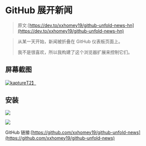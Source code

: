 # GitHub 展开新闻

> 原文:[https://dev.to/xxhomey19/github-unfold-news-hn](https://dev.to/xxhomey19/github-unfold-news-hn)

> 从某一天开始，新闻被折叠在 GitHub 仪表板页面上。
> 
> 我不是很喜欢，所以我构建了这个浏览器扩展来控制它们。

## 屏幕截图

[![kapture](../Images/aa8781fc3ecc160c8896c3055dca40fa.png)T2】](https://res.cloudinary.com/practicaldev/image/fetch/s--uVkIN84B--/c_limit%2Cf_auto%2Cfl_progressive%2Cq_66%2Cw_880/https://user-images.githubusercontent.com/12113222/45936602-e71e0180-bffb-11e8-8aad-0c5873379cbf.gif)

## 安装

 [![](../Images/7d9d29998b48b7e2bbccaf8771d4969f.png)](https://chrome.google.com/webstore/detail/github-unfold-news/hmihjhffenpipakeeplcjmeceafielki) 

 [![](../Images/f2095b5cd91daa481f7e74f39aafd6d1.png)](https://addons.mozilla.org/en-US/firefox/addon/github-unfold-news/) 

GitHub 链接:[https://github.com/xxhomey19/github-unfold-news](https://github.com/xxhomey19/github-unfold-news)